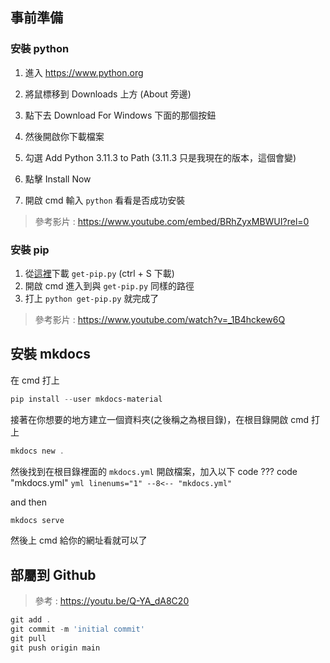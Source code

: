 ## 事前準備

### 安裝 python

1. 進入 <https://www.python.org> 

2. 將鼠標移到 Downloads 上方 (About 旁邊)
3. 點下去 Download For Windows 下面的那個按鈕
4. 然後開啟你下載檔案
5. 勾選 Add Python 3.11.3 to Path (3.11.3 只是我現在的版本，這個會變)
6. 點擊 Install Now
7. 開啟 cmd 輸入 `python` 看看是否成功安裝

> 參考影片 : <https://www.youtube.com/embed/BRhZyxMBWUI?rel=0>

### 安裝 pip

1. 從[這裡](https://bootstrap.pypa.io/get-pip.py)下載 `get-pip.py` (ctrl + S 下載)
2. 開啟 cmd 進入到與 `get-pip.py` 同樣的路徑
3. 打上 `python get-pip.py` 就完成了

> 參考影片 : <https://www.youtube.com/watch?v=_1B4hckew6Q>

## 安裝 mkdocs

在 cmd 打上
```powershell
pip install --user mkdocs-material
```

接著在你想要的地方建立一個資料夾(之後稱之為根目錄)，在根目錄開啟 cmd 打上

```powershell
mkdocs new .
```

然後找到在根目錄裡面的 `mkdocs.yml` 開啟檔案，加入以下 code	
??? code "mkdocs.yml"
	```yml linenums="1"
	--8<-- "mkdocs.yml"
	```

and then

```powershell
mkdocs serve 
```

然後上 cmd 給你的網址看就可以了

## 部屬到 Github

> 參考 : <https://youtu.be/Q-YA_dA8C20>

```powershell
git add .
git commit -m 'initial commit'
git pull
git push origin main
```

